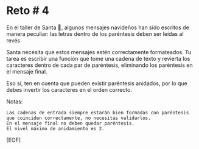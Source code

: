 # Reto # 4

En el taller de Santa 🎅, algunos mensajes navideños han sido escritos de manera peculiar: las letras dentro de los paréntesis deben ser leídas al revés

Santa necesita que estos mensajes estén correctamente formateados. Tu tarea es escribir una función que tome una cadena de texto y revierta los caracteres dentro de cada par de paréntesis, eliminando los paréntesis en el mensaje final.

Eso sí, ten en cuenta que pueden existir paréntesis anidados, por lo que debes invertir los caracteres en el orden correcto.

Notas:

    Las cadenas de entrada siempre estarán bien formadas con paréntesis que coinciden correctamente, no necesitas validarlos.
    En el mensaje final no deben quedar paréntesis.
    El nivel máximo de anidamiento es 2.

[EOF]
